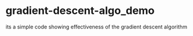# gradient-descent-algo_demo
its a simple code showing effectiveness of the gradient descent algorithm
